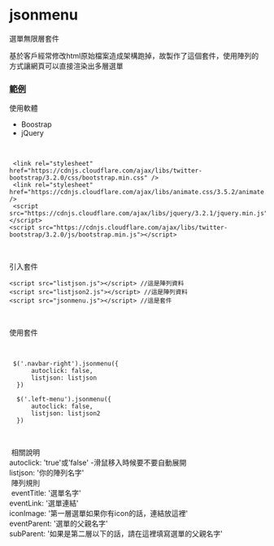 # jsonmenu
選單無限層套件

基於客戶經常修改html原始檔案造成架構跑掉，故製作了這個套件，使用陣列的方式讓網頁可以直接渲染出多層選單

<h3>
<a href="https://codepen.io/benjaming1312/pen/YVvyNK">範例</a>
</h3>


使用軟體
<br>
<ul>
    <li>Boostrap</li>
    <li>jQuery</li>
</ul>
<br>

```
 <link rel="stylesheet" href="https://cdnjs.cloudflare.com/ajax/libs/twitter-bootstrap/3.2.0/css/bootstrap.min.css" />
 <link rel="stylesheet" href="https://cdnjs.cloudflare.com/ajax/libs/animate.css/3.5.2/animate.min.css" />
 <script src="https://cdnjs.cloudflare.com/ajax/libs/jquery/3.2.1/jquery.min.js"></script>
<script src="https://cdnjs.cloudflare.com/ajax/libs/twitter-bootstrap/3.2.0/js/bootstrap.min.js"></script>
```

<br>

引入套件
```
<script src="listjson.js"></script> //這是陣列資料
<script src="listjson2.js"></script> //這是陣列資料
<script src="jsonmenu.js"></script> //這是套件
```
<br>

使用套件

<br>

```
 $('.navbar-right').jsonmenu({
      autoclick: false,
      listjson: listjson
  })
  
  $('.left-menu').jsonmenu({
      autoclick: false,
      listjson: listjson2
  })
```
  
  <br>
  
  相關說明
  <br>
  autoclick: 'true'或'false' -滑鼠移入時候要不要自動展開
  <br>
  listjson: '你的陣列名字'
  
  <br>
  陣列規則
  <br>
  eventTitle: '選單名字'
  <br>
  eventLink: '選單連結'
  <br>
  iconImage: '第一層選單如果你有icon的話，連結放這裡'
  <br>
  eventParent: '選單的父親名字'
  <br>
  subParent: '如果是第二層以下的話，請在這裡填寫選單的父親名字'
  
